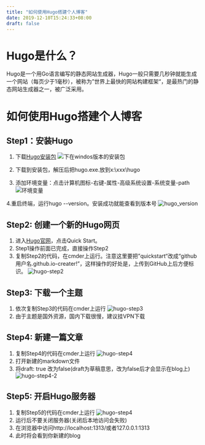 ```yaml
---
title: "如何使用Hugo搭建个人博客"
date: 2019-12-10T15:24:33+08:00
draft: false
---
```



# Hugo是什么？
 Hugo是一个用Go语言编写的静态网站生成器，Hugo一般只需要几秒钟就能生成一个网站（每页少于1毫秒），被称为”世界上最快的网站构建框架“，是最热门的静态网站生成器之一，被广泛采用。

# 如何使用Hugo搭建个人博客
## Step1：安装Hugo
1. 下载[Hugo安装包](https://github.com/gohugoio/hugo/releases) 
   ![下在windos版本的安装包](/images/hugo安装包.png)

2. 下载到安装包，解压后把hugo.exe.放到x:\xxx\hugo
   
3. 添加环境变量：点击计算机图标-右键-属性-高级系统设置-系统变量-path![环境变量](/images/hugo-path.png) 
   
4.重启终端，运行hugo --version。安装成功就能查看到版本号
![hugo_version](/images/hugo_version.png)

## Step2: 创建一个新的Hugo网页
1. 进入[Hugo官网](https://gohugo.io/)，点击Quick Start。
2. Step1操作前面已完成，直接操作Step2
3. 复制Step2的代码，在cmder上运行。注意这里要把”quickstart“改成“github用户名.github.io-creater!”，这样操作的好处是，上传到GitHub上后方便标识。
![hugo-step2](/images/hugo-step2.png)

## Step3: 下载一个主题
1. 依次复制Step3的代码在cmder上运行
   ![hugo-step3](/images/hugo-step3.png)
2. 由于主题是国外资源，国内下载很慢，建议挂VPN下载

## Step4: 新建一篇文章
1. 复制Step4的代码在cmder上运行
    ![hugo-step4](/images/hugo-step4.png)
2. 打开新建的markdown文件
3. 将draft: true 改为false(draft为草稿意思，改为false后才会显示在blog上)
   ![hugo-step4-2](/images/hugo-step4-2.png)

## Step5: 开启Hugo服务器
1. 复制Step5的代码在cmder上运行
   ![hugo-step4](/images/hugo-step5.png)
3. 运行后不要关闭服务器(关闭后本地访问会失败)
4. 在浏览器中访问http://localhost:1313/或者127.0.0.1:1313
5. 此时将会看到你新建的blog

